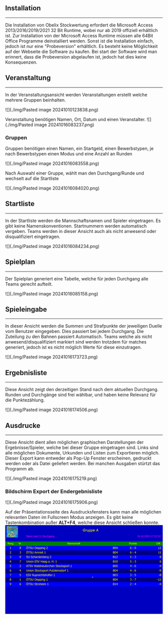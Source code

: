 ## Installation
---
Die Installation von Obelix Stockwertung erfordert die Microsoft Access 2013/2016/2019/2021 32 Bit Runtime, wobei nur ab 2019 offiziell erhältlich ist. Zur Installation von der Microsoft Access Runtime müssen alle 64Bit Office Programme deinstalliert werden. Sonst ist die Installation einfach, jedoch ist nur eine "Probeversion" erhältlich. Es besteht keine Möglichkeit auf der Webseite die Software zu kaufen. Bei start der Software wird man erinnert, dass die Probeversion abgelaufen ist, jedoch hat dies keine Konsequenzen.
## Veranstaltung
---
In der Veranstaltungsansicht werden Veranstaltungen erstellt welche mehrere Gruppen beinhalten.

![](./img/Pasted image 20241010123838.png)

Veranstaltung benötigen Namen, Ort, Datum und einen Veranstalter.
![](./img/Pasted image 20241016083237.png)

### Gruppen

Gruppen benötigen einen Namen, ein Startgeld, einen Bewerbstypen, je nach Bewerbstypen einen Modus und eine Anzahl an Runden 

![](./img/Pasted image 20241016083558.png)

Nach Auswahl einer Gruppe, wählt man den Durchgang/Runde und wechselt auf die Startliste

![](./img/Pasted image 20241016084020.png)

## Startliste
---
In der Startliste werden die Mannschaftsnamen und Spieler eingetragen. Es gibt keine Namenskonventionen. Startnummern werden automatisch vergeben. Teams werden in dieser Ansicht auch als nicht anwesend oder disqualifiziert eingetragen. 

![](./img/Pasted image 20241016084234.png)
## Spielplan
---
Der Spielplan generiert eine Tabelle, welche für jeden Durchgang alle Teams gerecht aufteilt.

![](./img/Pasted image 20241016085158.png)

## Spieleingabe
---
In dieser Ansicht werden die Summen und Strafpunkte der jeweiligen Duelle vom Benutzer eingegeben. Dies passiert bei jedem Durchgang. Die Zuteilung zu den Bahnen passiert Automatisch. Teams welche als nicht anwesend/disqualifiziert markiert sind werden trotzdem für matches generiert, jedoch ist es nicht möglich Werte für diese einzutragen.

![](./img/Pasted image 20241016173723.png)

## Ergebnisliste
---
Diese Ansicht zeigt den derzeitigen Stand nach dem aktuellen Durchgang. Runden und Durchgänge sind frei wählbar, und haben keine Relevanz für die Punktezählung. 

![](./img/Pasted image 20241016174506.png)

## Ausdrucke
---
Diese Ansicht dient allen möglichen graphischen Darstellungen der Ergebnisse/Spieler, welche bei dieser Gruppe eingetragen sind. Links sind alle möglichen Dokumente, Urkunden und Listen zum Exportieren möglich. Dieser Export kann entweder als Pop-Up Fenster erscheinen, gedruckt werden oder als Datei geliefert werden. Bei manchen Ausgaben stürtzt das Programm ab.  

![](./img/Pasted image 20241016175219.png)

### Bildschirm Export der Endergebnisliste
![](./img/Pasted image 20241016175906.png)

Auf der Präsentationsseite des Ausdrucksfensters kann man alle möglichen relevanten Daten im Fullscreen Modus anzeigen. Es gibt keine Tastenkombination außer **ALT+F4**, welche diese Ansicht schließen konnte.
![](./img/MSACCESS_tYATG9RgkY.png)